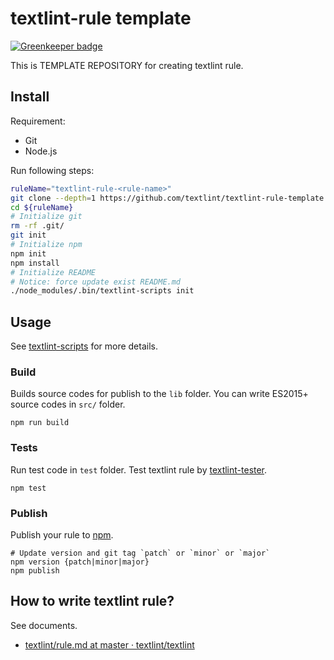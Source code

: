 # textlint-rule template

[![Greenkeeper badge](https://badges.greenkeeper.io/textlint/textlint-rule-template.svg)](https://greenkeeper.io/)

This is TEMPLATE REPOSITORY for creating textlint rule.

## Install

Requirement:

- Git
- Node.js

Run following steps:

```sh
ruleName="textlint-rule-<rule-name>"
git clone --depth=1 https://github.com/textlint/textlint-rule-template.git ${ruleName}
cd ${ruleName}
# Initialize git
rm -rf .git/
git init
# Initialize npm
npm init
npm install
# Initialize README
# Notice: force update exist README.md
./node_modules/.bin/textlint-scripts init
```

## Usage

See [textlint-scripts](https://github.com/textlint/textlint-scripts "textlint-scripts") for more details.

### Build

Builds source codes for publish to the `lib` folder.
You can write ES2015+ source codes in `src/` folder.

    npm run build
    
### Tests

Run test code in `test` folder.
Test textlint rule by [textlint-tester](https://github.com/textlint/textlint-tester "textlint-tester"). 

    npm test

### Publish

Publish your rule to [npm](https://www.npmjs.com/). 

    # Update version and git tag `patch` or `minor` or `major`
    npm version {patch|minor|major}
    npm publish

## How to write textlint rule?

See documents.

- [textlint/rule.md at master · textlint/textlint](https://github.com/textlint/textlint/blob/master/docs/rule.md "textlint/rule.md at master · textlint/textlint")